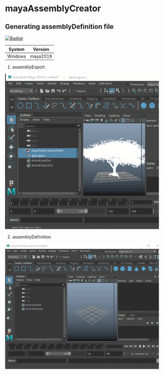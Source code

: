 # mayaAssemblyCreator

## Generating assemblyDefinition file

[![Badge](https://img.shields.io/badge/link-996.icu-%23FF4D5B.svg?style=flat-square)](https://996.icu/#/zh_CN)


|System|Version|
|------|-------|
|Windows|maya2019|

1. assemblyExport

![assemblyExport](https://raw.githubusercontent.com/NinjaCats/mayaAssemblyCreator/master/image/assemblyexport.gif)

2. assemblyDefinition

![assemblyDefinition](https://raw.githubusercontent.com/NinjaCats/mayaAssemblyCreator/master/image/assemblydefinition.gif)
